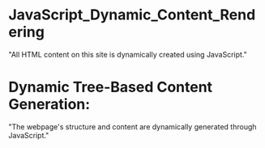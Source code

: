 # JavaScript_Dynamic_Content_Rendering
"All HTML content on this site is dynamically created using JavaScript." 

# Dynamic Tree-Based Content Generation:
"The webpage's structure and content are dynamically generated through JavaScript."
